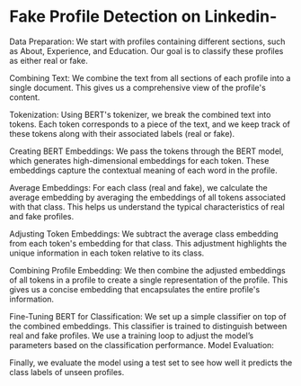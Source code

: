 # Fake Profile Detection on Linkedin-

Data Preparation:
We start with profiles containing different sections, such as About, Experience, and Education. Our goal is to classify these profiles as either real or fake.

Combining Text:
We combine the text from all sections of each profile into a single document. This gives us a comprehensive view of the profile's content.

Tokenization:
Using BERT's tokenizer, we break the combined text into tokens. Each token corresponds to a piece of the text, and we keep track of these tokens along with their associated labels (real or fake).

Creating BERT Embeddings:
We pass the tokens through the BERT model, which generates high-dimensional embeddings for each token. These embeddings capture the contextual meaning of each word in the profile.

Average Embeddings:
For each class (real and fake), we calculate the average embedding by averaging the embeddings of all tokens associated with that class. This helps us understand the typical characteristics of real and fake profiles.

Adjusting Token Embeddings:
We subtract the average class embedding from each token's embedding for that class. This adjustment highlights the unique information in each token relative to its class.

Combining Profile Embedding:
We then combine the adjusted embeddings of all tokens in a profile to create a single representation of the profile. This gives us a concise embedding that encapsulates the entire profile's information.

Fine-Tuning BERT for Classification:
We set up a simple classifier on top of the combined embeddings. This classifier is trained to distinguish between real and fake profiles. We use a training loop to adjust the model’s parameters based on the classification performance.
Model Evaluation:

Finally, we evaluate the model using a test set to see how well it predicts the class labels of unseen profiles.

